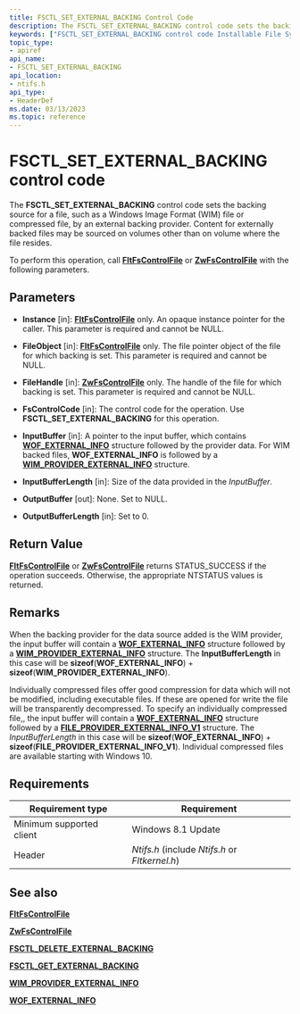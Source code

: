 ```yaml
---
title: FSCTL_SET_EXTERNAL_BACKING Control Code
description: The FSCTL_SET_EXTERNAL_BACKING control code sets the backing source for a file, such as a Windows Image Format (WIM) file or compressed file, by an external backing provider.
keywords: ["FSCTL_SET_EXTERNAL_BACKING control code Installable File System Drivers"]
topic_type:
- apiref
api_name:
- FSCTL_SET_EXTERNAL_BACKING
api_location:
- ntifs.h
api_type:
- HeaderDef
ms.date: 03/13/2023
ms.topic: reference
---
```


# FSCTL_SET_EXTERNAL_BACKING control code

The **FSCTL_SET_EXTERNAL_BACKING** control code sets the backing source for a file, such as a Windows Image Format (WIM) file or compressed file, by an external backing provider. Content for externally backed files may be sourced on volumes other than on volume where the file resides.

To perform this operation, call [**FltFsControlFile**](/windows-hardware/drivers/ddi/fltkernel/nf-fltkernel-fltfscontrolfile) or [**ZwFsControlFile**](/previous-versions/ff566462(v=vs.85)) with the following parameters.

## Parameters

- **Instance** [in]: [**FltFsControlFile**](/windows-hardware/drivers/ddi/fltkernel/nf-fltkernel-fltfscontrolfile) only. An opaque instance pointer for the caller. This parameter is required and cannot be NULL.

- **FileObject** [in]: [**FltFsControlFile**](/windows-hardware/drivers/ddi/fltkernel/nf-fltkernel-fltfscontrolfile) only. The file pointer object of the file for which backing is set. This parameter is required and cannot be NULL.

- **FileHandle** [in]: [**ZwFsControlFile**](/previous-versions/ff566462(v=vs.85)) only. The handle of the file for which backing is set. This parameter is required and cannot be NULL.

- **FsControlCode** [in]: The control code for the operation. Use **FSCTL_SET_EXTERNAL_BACKING** for this operation.

- **InputBuffer** [in]: A pointer to the input buffer, which contains [**WOF_EXTERNAL_INFO**](/windows-hardware/drivers/ddi/ntifs/ns-ntifs-_wof_external_info) structure followed by the provider data. For WIM backed files, **WOF_EXTERNAL_INFO** is followed by a [**WIM_PROVIDER_EXTERNAL_INFO**](/windows-hardware/drivers/ddi/ntifs/ns-ntifs-_wim_provider_external_info) structure.

- **InputBufferLength** [in]: Size of the data provided in the *InputBuffer*.

- **OutputBuffer** [out]: None. Set to NULL.

- **OutputBufferLength** [in]: Set to 0.

## Return Value

[**FltFsControlFile**](/windows-hardware/drivers/ddi/fltkernel/nf-fltkernel-fltfscontrolfile) or [**ZwFsControlFile**](/previous-versions/ff566462(v=vs.85)) returns STATUS_SUCCESS if the operation succeeds. Otherwise, the appropriate NTSTATUS values is returned.

## Remarks

When the backing provider for the data source added is the WIM provider, the input buffer will contain a [**WOF_EXTERNAL_INFO**](/windows-hardware/drivers/ddi/ntifs/ns-ntifs-_wof_external_info) structure followed by a [**WIM_PROVIDER_EXTERNAL_INFO**](/windows-hardware/drivers/ddi/ntifs/ns-ntifs-_wim_provider_external_info) structure. The **InputBufferLength** in this case will be **sizeof**(**WOF_EXTERNAL_INFO**) + **sizeof**(**WIM_PROVIDER_EXTERNAL_INFO**).

Individually compressed files offer good compression for data which will not be modified, including executable files. If these are opened for write the file will be transparently decompressed. To specify an individually compressed file,, the input buffer will contain a [**WOF_EXTERNAL_INFO**](/windows-hardware/drivers/ddi/ntifs/ns-ntifs-_wof_external_info) structure followed by a [**FILE_PROVIDER_EXTERNAL_INFO_V1**](/windows-hardware/drivers/ddi/ntifs/ns-ntifs-_file_provider_external_info_v1) structure. The *InputBufferLength* in this case will be **sizeof**(**WOF_EXTERNAL_INFO**) + **sizeof**(**FILE_PROVIDER_EXTERNAL_INFO_V1**). Individual compressed files are available starting with Windows 10.

## Requirements

| Requirement type | Requirement |
| ---------------- | ----------- |
| Minimum supported client | Windows 8.1 Update |
| Header | *Ntifs.h* (include *Ntifs.h* or *Fltkernel.h*) |

## See also

[**FltFsControlFile**](/windows-hardware/drivers/ddi/fltkernel/nf-fltkernel-fltfscontrolfile)

[**ZwFsControlFile**](/previous-versions/ff566462(v=vs.85))

[**FSCTL_DELETE_EXTERNAL_BACKING**](fsctl-delete-external-backing.md)

[**FSCTL_GET_EXTERNAL_BACKING**](fsctl-get-external-backing.md)

[**WIM_PROVIDER_EXTERNAL_INFO**](/windows-hardware/drivers/ddi/ntifs/ns-ntifs-_wim_provider_external_info)

[**WOF_EXTERNAL_INFO**](/windows-hardware/drivers/ddi/ntifs/ns-ntifs-_wof_external_info)
